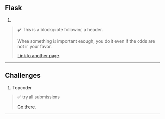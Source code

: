 ## Flask

1.  
> :heavy_check_mark: This is a blockquote following a header.
>
> When something is important enough, you do it even if the odds are not in your favor.
>
> [Link to another page](./another-page.html).

* * *

## Challenges

1.  Topcoder
> :white_check_mark: try all submissions
>
> [Go there](https://www.topcoder.com/challenges).

* * *

